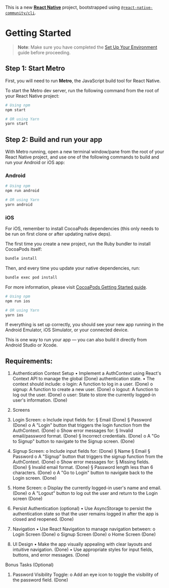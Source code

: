This is a new [**React Native**](https://reactnative.dev) project, bootstrapped using [`@react-native-community/cli`](https://github.com/react-native-community/cli).

# Getting Started

> **Note**: Make sure you have completed the [Set Up Your Environment](https://reactnative.dev/docs/set-up-your-environment) guide before proceeding.

## Step 1: Start Metro

First, you will need to run **Metro**, the JavaScript build tool for React Native.

To start the Metro dev server, run the following command from the root of your React Native project:

```sh
# Using npm
npm start

# OR using Yarn
yarn start
```

## Step 2: Build and run your app

With Metro running, open a new terminal window/pane from the root of your React Native project, and use one of the following commands to build and run your Android or iOS app:

### Android

```sh
# Using npm
npm run android

# OR using Yarn
yarn android
```

### iOS

For iOS, remember to install CocoaPods dependencies (this only needs to be run on first clone or after updating native deps).

The first time you create a new project, run the Ruby bundler to install CocoaPods itself:

```sh
bundle install
```

Then, and every time you update your native dependencies, run:

```sh
bundle exec pod install
```

For more information, please visit [CocoaPods Getting Started guide](https://guides.cocoapods.org/using/getting-started.html).

```sh
# Using npm
npm run ios

# OR using Yarn
yarn ios
```

If everything is set up correctly, you should see your new app running in the Android Emulator, iOS Simulator, or your connected device.

This is one way to run your app — you can also build it directly from Android Studio or Xcode.

## Requirements:

1. Authentication Context Setup
• Implement a AuthContext using React's Context API to manage the global (Done)
authentication state.
• The context should include:
o login: A function to log in a user. (Done)
o signup: A function to create a new user. (Done)
o logout: A function to log out the user. (Done)
o user: State to store the currently logged-in user's information. (Done)

1. Screens
2. Login Screen:
o Include input fields for:
§ Email (Done)
§ Password (Done)
o A "Login" button that triggers the login function from the AuthContext. (Done)
o Show error messages for:
§ Invalid email/password format. (Done)
§ Incorrect credentials. (Done)
o A "Go to Signup" button to navigate to the Signup screen. (Done)
1. Signup Screen:
o Include input fields for: (Done)
§ Name
§ Email
§ Password
o A "Signup" button that triggers the signup function from the AuthContext. (Done)
o Show error messages for:
§ Missing fields. (Done)
§ Invalid email format. (Done)
§ Password length less than 6 characters. (Done)
o A "Go to Login" button to navigate back to the Login screen. (Done)
1. Home Screen:
o Display the currently logged-in user's name and email. (Done)
o A "Logout" button to log out the user and return to the Login screen (Done)

1. Persist Authentication (optional)
• Use AsyncStorage to persist the authentication state so that the user remains logged in
after the app is closed and reopened. (Done)
1. Navigation
• Use React Navigation to manage navigation between:
o Login Screen (Done)
o Signup Screen (Done)
o Home Screen (Done)

1. UI Design
• Make the app visually appealing with clear layouts and intuitive navigation. (Done)
• Use appropriate styles for input fields, buttons, and error messages. (Done)

Bonus Tasks (Optional)
1. Password Visibility Toggle:
o Add an eye icon to toggle the visibility of the password field. (Done)
